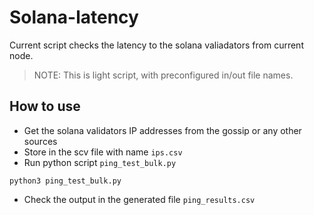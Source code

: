 # Solana-latency

Current script checks the latency to the solana valiadators from current node.

> NOTE: This is light script, with preconfigured in/out file names.

## How to use

 - Get the solana validators IP addresses from the gossip or any other sources
 - Store in the scv file with name `ips.csv`
 - Run python script `ping_test_bulk.py`

```
python3 ping_test_bulk.py
```
 - Check the output in the generated file `ping_results.csv`


